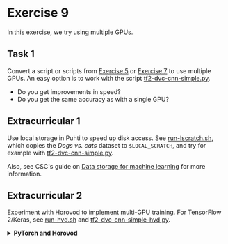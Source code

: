 # Exercise 9

In this exercise, we try using multiple GPUs.

## Task 1

Convert a script or scripts from [Exercise 5](Exercise_5.md) or [Exercise
7](Exercise_7.md) to use multiple GPUs. An easy option is to work with
the script [tf2-dvc-cnn-simple.py](tf2-dvc-cnn-simple.py).

- Do you get improvements in speed?
- Do you get the same accuracy as with a single GPU?

## Extracurricular 1

Use local storage in Puhti to speed up disk access. See
[run-lscratch.sh](run-lscratch.sh), which copies the _Dogs vs. cats_ dataset to
`$LOCAL_SCRATCH`, and try for example with
[tf2-dvc-cnn-simple.py](tf2-dvc-cnn-simple.py).

Also, see CSC's guide on [Data storage for machine
learning](https://docs.csc.fi/support/tutorials/ml-data/#fast-local-drive) for
more information.

## Extracurricular 2

Experiment with Horovod to implement multi-GPU training. For TensorFlow 2/Keras, see
[run-hvd.sh](run-hvd.sh) and
[tf2-dvc-cnn-simple-hvd.py](tf2-dvc-cnn-simple-hvd.py).

<details><summary><b>PyTorch and Horovod</b></summary>
  
For PyTorch see [run-pytorch-hvd.sh](run-pytorch-hvd.sh) and
[pytorch_dvc_cnn_simple_hvd.py](pytorch_dvc_cnn_simple_hvd.py).
  
</details>
